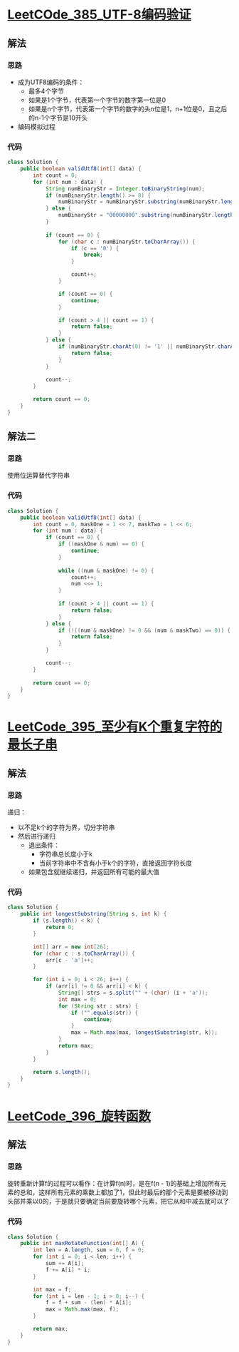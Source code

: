 # [LeetCOde_385_UTF-8编码验证](https://leetcode-cn.com/problems/utf-8-validation/)
## 解法
### 思路
- 成为UTF8编码的条件：
    - 最多4个字节
    - 如果是1个字节，代表第一个字节的数字第一位是0
    - 如果是n个字节，代表第一个字节的数字的头n位是1，n+1位是0，且之后的n-1个字节是10开头
- 编码模拟过程
### 代码
```java
class Solution {
    public boolean validUtf8(int[] data) {
        int count = 0;
        for (int num : data) {
            String numBinaryStr = Integer.toBinaryString(num);
            if (numBinaryStr.length() >= 8) {
                numBinaryStr = numBinaryStr.substring(numBinaryStr.length() - 8);
            } else {
                numBinaryStr = "00000000".substring(numBinaryStr.length() % 8) + numBinaryStr;
            }
            
            if (count == 0) {
                for (char c : numBinaryStr.toCharArray()) {
                    if (c == '0') {
                        break;
                    }

                    count++;
                }

                if (count == 0) {
                    continue;
                }

                if (count > 4 || count == 1) {
                    return false;
                }
            } else {
                if (numBinaryStr.charAt(0) != '1' || numBinaryStr.charAt(1) != '0') {
                    return false;
                }
            }
            
            count--;
        }

        return count == 0;
    }
}
```
## 解法二
### 思路
使用位运算替代字符串
### 代码
```java
class Solution {
    public boolean validUtf8(int[] data) {
        int count = 0, maskOne = 1 << 7, maskTwo = 1 << 6;
        for (int num : data) {
            if (count == 0) {
                if ((maskOne & num) == 0) {
                    continue;
                }
                
                while ((num & maskOne) != 0) {
                    count++;
                    num <<= 1;    
                }
                
                if (count > 4 || count == 1) {
                    return false;
                }
            } else {
                if (!((num & maskOne) != 0 && (num & maskTwo) == 0)) {
                    return false;
                }
            }

            count--;
        }
        
        return count == 0;
    }
}
```
# [LeetCode_395_至少有K个重复字符的最长子串](https://leetcode-cn.com/problems/longest-substring-with-at-least-k-repeating-characters/)
## 解法
### 思路
递归：
- 以不足k个的字符为界，切分字符串
- 然后进行递归
    - 退出条件：
        - 字符串总长度小于k
        - 当前字符串中不含有小于k个的字符，直接返回字符长度
    - 如果包含就继续递归，并返回所有可能的最大值
### 代码
```java
class Solution {
    public int longestSubstring(String s, int k) {
        if (s.length() < k) {
            return 0;
        }

        int[] arr = new int[26];
        for (char c : s.toCharArray()) {
            arr[c - 'a']++;
        }

        for (int i = 0; i < 26; i++) {
            if (arr[i] != 0 && arr[i] < k) {
                String[] strs = s.split("" + (char) (i + 'a'));
                int max = 0;
                for (String str : strs) {
                    if ("".equals(str)) {
                        continue;
                    }
                    max = Math.max(max, longestSubstring(str, k));
                }
                return max;
            }
        }

        return s.length();
    }
}
```
# [LeetCode_396_旋转函数]()
## 解法
### 思路
旋转重新计算f的过程可以看作：在计算f(n)时，是在f(n - 1)的基础上增加所有元素的总和，这样所有元素的乘数上都加了1，但此时最后的那个元素是要被移动到头部并乘以0的，于是就只要确定当前要旋转哪个元素，把它从和中减去就可以了
### 代码
```java
class Solution {
    public int maxRotateFunction(int[] A) {
        int len = A.length, sum = 0, f = 0;
        for (int i = 0; i < len; i++) {
            sum += A[i];
            f += A[i] * i;
        }

        int max = f;
        for (int i = len - 1; i > 0; i--) {
            f = f + sum - (len) * A[i];
            max = Math.max(max, f);
        }

        return max;
    }
}
```